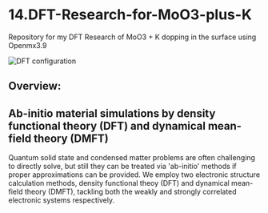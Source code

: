 # 14.DFT-Research-for-MoO3-plus-K
Repository for my DFT Research of MoO3 + K dopping in the surface using Openmx3.9


![DFT configuration](https://drive.google.com/uc?export=view&id=1ffrWYh_TrJFp0cyS6UgZ7s0-KosRhaku)

## Overview:
## Ab-initio material simulations by **density functional theory (DFT)** and **dynamical mean-field theory (DMFT)** 
Quantum solid state and condensed matter problems are often challenging to directly solve, but still they can be treated via 'ab-initio' methods if proper approximations can be provided. We employ two electronic structure calculation methods, density functional theoy (DFT) and dynamical mean-field theory (DMFT), tackling both the weakly and strongly correlated electronic systems respectively.
